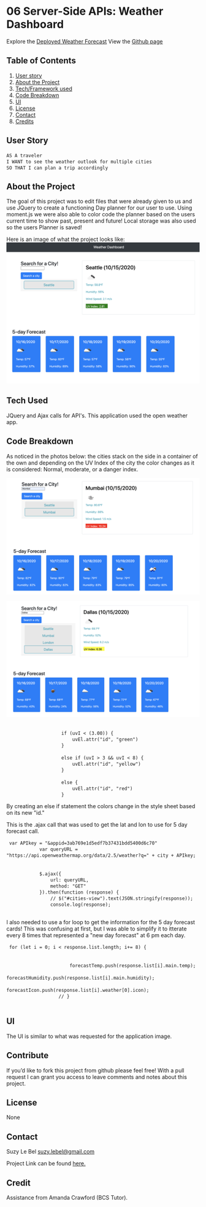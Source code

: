 # 06 Server-Side APIs: Weather Dashboard


Explore the [Deployed Weather Forecast](https://suzylebel.github.io/Weather-Forecast/)
View the [Github page](https://github.com/suzylebel/Weather-Forecast)






## Table of Contents
1. [User story](#User-story)
2. [About the Project](#About-the-Project)
3. [Tech/Framework used](#Tech-Used)
4. [Code Breakdown](Code-Breakdown)
5. [UI](#UI)
6. [License](#License)
7. [Contact](#Contact)
8. [Credits](#Credit)

## User Story

```
AS A traveler
I WANT to see the weather outlook for multiple cities
SO THAT I can plan a trip accordingly
```



## About the Project

The goal of this project was to edit files that were already given to us and use JQuery to create a functioning Day planner for our user to use. Using moment.js we were also able to color code the planner based on the users current time to show past, present and future! Local storage was also used so the users Planner is saved!

Here is an image of what the project looks like: 
![](Assets/Images/green.png)




## Tech Used
JQuery and Ajax calls for API's. This application used the open weather app. 

## Code Breakdown

As noticed in the photos below: the cities stack on the side in a container of the own and depending on the UV Index of the city the color changes as it is considered: Normal, moderate, or a danger index. 


![](Assets/Images/red.png)

![](Assets/Images/yellow.png)


```

                    if (uvI < (3.00)) {
                        uvEl.attr("id", "green")
                    }

                    else if (uvI > 3 && uvI < 8) {
                        uvEl.attr("id", "yellow")
                    }

                    else {
                        uvEl.attr("id", "red")
                    }
```
By creating an else if statement the colors change in the style sheet based on its new "id."


This is the .ajax call that was used to get the lat and lon to use for 5 day forecast call. 
```
 var APIkey = "&appid=3ab769e1d5edf7b37431bdd5400d6c70"
            var queryURL = "https://api.openweathermap.org/data/2.5/weather?q=" + city + APIkey;


            $.ajax({
                url: queryURL,
                method: "GET"
            }).then(function (response) {
                // $("#cities-view").text(JSON.stringify(response));
                console.log(response);
                        
 ```      

I also needed to use a for loop to get the information for the 5 day forecast cards! 
This was confusing at first, but I was able to simplify it to itterate every 8 times that represented a "new day forecast" at 6 pm each day.

 ```
  for (let i = 0; i < response.list.length; i+= 8) {
                  
                        
                        forecastTemp.push(response.list[i].main.temp);
                        forecastHumidity.push(response.list[i].main.humidity);
                        forecastIcon.push(response.list[i].weather[0].icon);
                    // }


 ```


## UI
The UI is similar to what was requested for the application image. 

## Contribute
If you’d like to fork this project from github please feel free! With a pull request I can grant you access to leave comments and notes about this project. 

## License 
None
 
## Contact 

Suzy Le Bel 
suzy.lebel@gmail.com

Project Link can be found [here.](https://suzylebel.github.io/Weather-Forecast/)

## Credit
Assistance from Amanda Crawford (BCS Tutor). 



